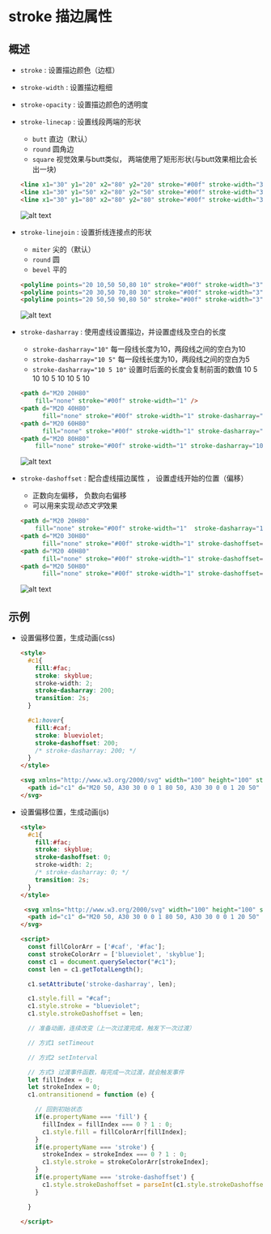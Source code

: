 # stroke 描边属性

## 概述

+ `stroke` : 设置描边颜色（边框）

+ `stroke-width` : 设置描边粗细

+ `stroke-opacity` : 设置描边颜色的透明度

+ `stroke-linecap` : 设置线段两端的形状

  + `butt` 直边（默认）
  + `round` 圆角边
  + `square` 视觉效果与butt类似， 两端使用了矩形形状(与butt效果相比会长出一块)

  ```html
  <line x1="30" y1="20" x2="80" y2="20" stroke="#00f" stroke-width="3" stroke-linecap="butt"/>
  <line x1="30" y1="50" x2="80" y2="50" stroke="#00f" stroke-width="3" stroke-linecap="round"/>
  <line x1="30" y1="80" x2="80" y2="80" stroke="#00f" stroke-width="3" stroke-linecap="square" />
  ```

  ![alt text](images/描边属性.png)

+ `stroke-linejoin` : 设置折线连接点的形状

  + `miter` 尖的（默认）
  + `round` 圆
  + `bevel` 平的

  ```html
  <polyline points="20 10,50 50,80 10" stroke="#00f" stroke-width="3" fill="none" stroke-linejoin="miter" />
  <polyline points="20 30,50 70,80 30" stroke="#00f" stroke-width="3" fill="none" stroke-linejoin="round"/>
  <polyline points="20 50,50 90,80 50" stroke="#00f" stroke-width="3" fill="none" stroke-linejoin="bevel" />
  ```

  ![alt text](images/折线连接点的形状.png)

+ `stroke-dasharray` : 使用虚线设置描边，并设置虚线及空白的长度

  + `stroke-dasharray="10"` 每一段线长度为10，两段线之间的空白为10
  + `stroke-dasharray="10 5"` 每一段线长度为10，两段线之间的空白为5
  + `stroke-dasharray="10 5 10"` 设置时后面的长度会复制前面的数值 10 5 10 10 5 10 10 5 10

  ```html
  <path d="M20 20H80"
      fill="none" stroke="#00f" stroke-width="1" />
  <path d="M20 40H80"
        fill="none" stroke="#00f" stroke-width="1" stroke-dasharray="10" />
  <path d="M20 60H80"
        fill="none" stroke="#00f" stroke-width="1" stroke-dasharray="10 5" />
  <path d="M20 80H80"
      fill="none" stroke="#00f" stroke-width="1" stroke-dasharray="10 5 10" />
  ```

  ![alt text](images/设置虚线及空白的长度.png)

+ `stroke-dashoffset` : 配合虚线描边属性 ， 设置虚线开始的位置（偏移）

  + 正数向左偏移， 负数向右偏移
  + 可以用来实现*动态文字*效果

  ```html
  <path d="M20 20H80"
      fill="none" stroke="#00f" stroke-width="1"  stroke-dasharray="10" />
  <path d="M20 30H80"
        fill="none" stroke="#00f" stroke-width="1" stroke-dashoffset="-5" stroke-dasharray="10" />
  <path d="M20 40H80"
        fill="none" stroke="#00f" stroke-width="1" stroke-dashoffset="5" stroke-dasharray="10" />
  <path d="M20 50H80"
        fill="none" stroke="#00f" stroke-width="1" stroke-dashoffset="45" stroke-dasharray="60" />
  ```

  ![alt text](images/设置虚线开始的位置（偏移）.png)

## 示例

+ 设置偏移位置，生成动画(css)

  ```html
  <style>
    #c1{
      fill:#fac;
      stroke: skyblue;
      stroke-width: 2;
      stroke-dasharray: 200;
      transition: 2s;
    }

    #c1:hover{
      fill:#caf;
      stroke: blueviolet;
      stroke-dashoffset: 200;
      /* stroke-dasharray: 200; */
    }
  </style>

  <svg xmlns="http://www.w3.org/2000/svg" width="100" height="100" style="border: #aaa solid">
    <path id="c1" d="M20 50, A30 30 0 0 1 80 50, A30 30 0 0 1 20 50" />
  </svg>

+ 设置偏移位置，生成动画(js)

  ```html
  <style>
    #c1{
      fill:#fac;
      stroke: skyblue;
      stroke-dashoffset: 0;
      stroke-width: 2;
      /* stroke-dasharray: 0; */
      transition: 2s;
    }
  </style>

   <svg xmlns="http://www.w3.org/2000/svg" width="100" height="100" style="border: #aaa solid">
    <path id="c1" d="M20 50, A30 30 0 0 1 80 50, A30 30 0 0 1 20 50" />
  </svg>

  <script>
    const fillColorArr = ['#caf', '#fac'];
    const strokeColorArr = ['blueviolet', 'skyblue'];
    const c1 = document.querySelector("#c1");
    const len = c1.getTotalLength();

    c1.setAttribute('stroke-dasharray', len);

    c1.style.fill = "#caf";
    c1.style.stroke = "blueviolet";
    c1.style.strokeDashoffset = len;

    // 准备动画，连续改变（上一次过渡完成，触发下一次过渡）

    // 方式1 setTimeout

    // 方式2 setInterval

    // 方式3 过渡事件函数，每完成一次过渡，就会触发事件
    let fillIndex = 0;
    let strokeIndex = 0;
    c1.ontransitionend = function (e) {

      // 回到初始状态
      if(e.propertyName === 'fill') {
        fillIndex = fillIndex === 0 ? 1 : 0;
        c1.style.fill = fillColorArr[fillIndex];
      }
      if(e.propertyName === 'stroke') {
        strokeIndex = strokeIndex === 0 ? 1 : 0;
        c1.style.stroke = strokeColorArr[strokeIndex];
      }
      if(e.propertyName === 'stroke-dashoffset') {
        c1.style.strokeDashoffset = parseInt(c1.style.strokeDashoffset) + len * 1;
      }

    }

  </script>
  ```
